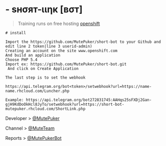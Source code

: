 # - sнσят-ιιηк [вσт]

> Training runs on free hosting [openshift](https://openshift.com)

```
# install

Import the https://github.com/MutePuker/short-bot to your Github and edit line 2 token|line 3 userid-admin)
Creating an account on the site www.openshift.com
And build an application
Choose PHP 5.4
Import ex: https://github.com/MutePuker/short-bot.git
 And click on Create Application

The last step is to set the webhook

https://api.telegram.org/bot<token>/setwebhook?url=https://name-name.rhcloud.com/Luncher.php

Example: https://api.telegram.org/bot272831745:AAHqs25sFXDj2Gan-gjH9KdDoOkHcl8JyTo/setwebhook?url=https://short-bot-mutepuker.rhcloud.com/ShortLink.php
```

Developer > [@MutePuker](https://telegram.me/MutePuker)

Channel > [@MuteTeam](https://telegram.me/MuteTeam)

Reports > [@MutePukerBot](https://telegram.me/MutePukerBot)
